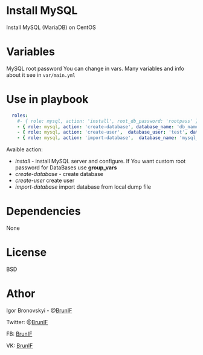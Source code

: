 # Install MySQL

Install MySQL (MariaDB) on CentOS

# Variables

MySQL root password You can change in vars. Many variables and info about it see in ```var/main.yml```


# Use in playbook

```yaml
  roles:
    #- { role: mysql, action: 'install', root_db_password: 'rootpass' }
    - { role: mysql, action: 'create-database', database_name: 'db_name' }
    - { role: mysql, action: 'create-user',  database_user: 'test', database_password: 'test' }
    - { role: mysql, action: 'import-database',  database_name: 'mysql_db', database_dump: '/usr/src/app/sql/sql-dump.sql' }
```
                                                                                
Avaible action:

- *install* - install MySQL server and configure. If You want custom root password for DataBases use **group_vars**
- *create-database* - create database
- *create-user* create user
- *import-database* import database from local dump file

# Dependencies

None

# License 

BSD

# Athor

Igor Bronovskyi - @[BrunIF](https://github.com/BrunIF)

Twitter: @[BrunIF](https://twitter.com/BrunIF)

FB: [BrunIF](https://fb.com/BrunIF)

VK: [BrunIF](https://vk.com/BrunIF)


